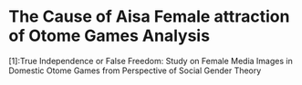 # The Cause of Aisa Female attraction of Otome Games Analysis

[1]:True Independence or False Freedom: Study on Female Media Images in Domestic Otome Games from Perspective of Social Gender Theory
